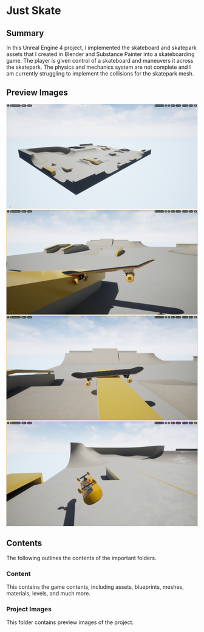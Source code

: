 # Just Skate

## Summary

In this Unreal Engine 4 project, I implemented the skateboard and skatepark assets that I created in Blender and Substance Painter into a skateboarding game. The player is given control of a skateboard and maneuvers it across the skatepark. The physics and mechanics system are not complete and I am currently struggling to implement the collisions for the skatepark mesh.

## Preview Images

<img src="https://github.com/yug2005/Just-Skate/blob/master/Project%20Images/Just%20Skate%20Preview%20Image%2003.png" width="600"/>
<img src="https://github.com/yug2005/Just-Skate/blob/master/Project%20Images/Just%20Skate%20Preview%20Image%2005.png" width="600"/>
<img src="https://github.com/yug2005/Just-Skate/blob/master/Project%20Images/Just%20Skate%20Preview%20Image%2009.png" width="600"/>
<img src="https://github.com/yug2005/Just-Skate/blob/master/Project%20Images/Just%20Skate%20Preview%20Image%2010.png" width="600"/>


## Contents

The following outlines the contents of the important folders. 

### Content

This contains the game contents, including assets, blueprints, meshes, materials, levels, and much more. 

### Project Images

This folder contains preview images of the project.



